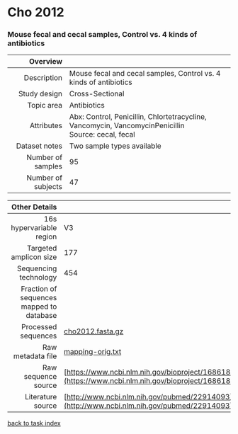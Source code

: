 # Cho 2012
### Mouse fecal and cecal samples, Control vs. 4 kinds of antibiotics

| Overview | |
| -------------: |-------------|
| Description      | Mouse fecal and cecal samples, Control vs. 4 kinds of antibiotics |
| Study design | Cross-Sectional |
| Topic area | Antibiotics|
| Attributes | Abx: Control, Penicillin, Chlortetracycline, Vancomycin, VancomycinPenicillin<br/> Source: cecal, fecal|
| Dataset notes | Two sample types available|
| Number of samples | 95|
| Number of subjects | 47|


| Other Details |  |
| -------------: |-------------|
| 16s hypervariable region | V3 |
| Targeted amplicon size | 177 |
| Sequencing technology | 454 |
| Fraction of sequences mapped to database |  |
| Processed sequences | [cho2012.fasta.gz](https://s3.us-east-2.amazonaws.com/knights-lab/public/MLRepo/fasta/cho2012.fasta.gz) |
| Raw metadata file | [mapping-orig.txt](../../blob/master/datasets/cho/mapping-orig.txt) |
| Raw sequence source | [https://www.ncbi.nlm.nih.gov/bioproject/168618](https://www.ncbi.nlm.nih.gov/bioproject/168618) |
| Literature source | [http://www.ncbi.nlm.nih.gov/pubmed/22914093](http://www.ncbi.nlm.nih.gov/pubmed/22914093) |

[back to task index](../README.md)
